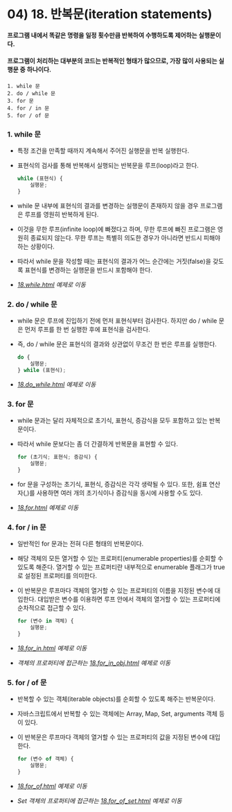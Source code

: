 # 04) 18. 반복문(iteration statements)

#### 프로그램 내에서 똑같은 명령을 일정 횟수만큼 반복하여 수행하도록 제어하는 실행문이다.

#### 프로그램이 처리하는 대부분의 코드는 반복적인 형태가 많으므로, 가장 많이 사용되는 실행문 중 하나이다.

    1. while 문
    2. do / while 문
    3. for 문
    4. for / in 문
    5. for / of 문

### 1. while 문
- 특정 조건을 만족할 때까지 계속해서 주어진 실행문을 반복 실행한다.

- 표현식의 검사를 통해 반복해서 실행되는 반복문을 루프(loop)라고 한다.

    ```js
    while (표현식) {
        실행문;
    }
    ```

- while 문 내부에 표현식의 결과를 변경하는 실행문이 존재하지 않을 경우 프로그램은 루프를 영원히 반복하게 된다.
  
- 이것을 무한 루프(infinite loop)에 빠졌다고 하며, 무한 루프에 빠진 프로그램은 영원히 종료되지 않는다. 무한 루프는 특별히 의도한 경우가 아니라면 반드시 피해야 하는 상황이다.
  
- 따라서 while 문을 작성할 때는 표현식의 결과가 어느 순간에는 거짓(false)을 갖도록 표현식를 변경하는 실행문을 반드시 포함해야 한다.

- _[18.while.html](https://github.com/DaaEun/Studying-JavaScript/blob/main/section04.controlFlow/section04.example/18.while.html) 예제로 이동_

### 2. do / while 문
- while 문은 루프에 진입하기 전에 먼저 표현식부터 검사한다. 하지만 do / while 문은 먼저 루프를 한 번 실행한 후에 표현식을 검사한다.

- 즉, do / while 문은 표현식의 결과와 상관없이 무조건 한 번은 루프를 실행한다.

    ```js
    do {
        실행문;
    } while (표현식);
    ```

- _[18.do_while.html](https://github.com/DaaEun/Studying-JavaScript/blob/main/section04.controlFlow/section04.example/18.do_while.html) 예제로 이동_

### 3. for 문
- while 문과는 달리 자체적으로 초기식, 표현식, 증감식을 모두 포함하고 있는 반복문이다.

- 따라서 while 문보다는 좀 더 간결하게 반복문을 표현할 수 있다.

    ```js
    for (초기식; 표현식; 증감식) {
        실행문;
    }
    ```

- for 문을 구성하는 초기식, 표현식, 증감식은 각각 생략될 수 있다. 또한, 쉼표 연산자(,)를 사용하면 여러 개의 초기식이나 증감식을 동시에 사용할 수도 있다.

- _[18.for.html](https://github.com/DaaEun/Studying-JavaScript/blob/main/section04.controlFlow/section04.example/18.for.html) 예제로 이동_

### 4. for / in 문
- 일반적인 for 문과는 전혀 다른 형태의 반복문이다.

- 해당 객체의 모든 열거할 수 있는 프로퍼티(enumerable properties)를 순회할 수 있도록 해준다. 열거할 수 있는 프로퍼티란 내부적으로 enumerable 플래그가 true로 설정된 프로퍼티를 의미한다.

- 이 반복문은 루프마다 객체의 열거할 수 있는 프로퍼티의 이름을 지정된 변수에 대입한다. 대입받은 변수를 이용하면 루프 안에서 객체의 열거할 수 있는 프로퍼티에 순차적으로 접근할 수 있다.

    ```js
    for (변수 in 객체) {
        실행문;
    }
    ```
- _[18.for_in.html](https://github.com/DaaEun/Studying-JavaScript/blob/main/section04.controlFlow/section04.example/18.for_in.html) 예제로 이동_
  
- _객체의 프로퍼티에 접근하는 [18.for_in_obj.html](https://github.com/DaaEun/Studying-JavaScript/blob/main/section04.controlFlow/section04.example/18.for_in_obj.html) 예제로 이동_
  
### 5. for / of 문
- 반복할 수 있는 객체(iterable objects)를 순회할 수 있도록 해주는 반복문이다.

- 자바스크립트에서 반복할 수 있는 객체에는 Array, Map, Set, arguments 객체 등이 있다.

- 이 반복문은 루프마다 객체의 열거할 수 있는 프로퍼티의 값을 지정된 변수에 대입한다.

    ```js
    for (변수 of 객체) {
        실행문;
    }
    ```
- _[18.for_of.html](https://github.com/DaaEun/Studying-JavaScript/blob/main/section04.controlFlow/section04.example/18.for_of.html) 예제로 이동_
  
- _Set 객체의 프로퍼티에 접근하는 [18.for_of_set.html](https://github.com/DaaEun/Studying-JavaScript/blob/main/section04.controlFlow/section04.example/18.for_of_set.html) 예제로 이동_